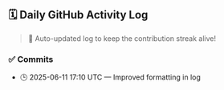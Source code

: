 ## 🗓️ Daily GitHub Activity Log

> 🤖 Auto-updated log to keep the contribution streak alive!

### ✅ Commits

- 🕒 2025-06-11 17:10 UTC — Improved formatting in log

